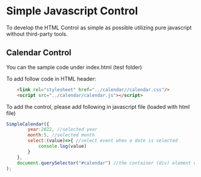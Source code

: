 # Simple Javascript Control
To develop the HTML Control as simple as possible utilizing pure javascript without third-party tools.

## Calendar Control
You can the sample code under index.html (test folder)

To add follow code in HTML header:
```html
    <link rel="stylesheet" href="../calendar//calendar.css"/>
    <script src="../calendar/calendar.js"></script>
```

To add the control, please add following in javascript file (loaded with html file)
```javascript
SimpleCalendar({
        year:2022, //selected year
        month:5, //selected month
        select:(value)=>{ //select event when a date is selected
            console.log(value)
        }
    },
    document.querySelector("#calendar") //the container (div) element which is add calendar
);
```